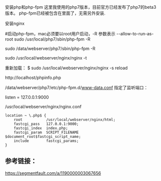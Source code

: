 
安装php和php-fpm
这里我使用的php7版本，目前官方已经发布了php7的beta3版本。
php-fpm已经被包含在里面了，无需另外安装.

安装nginx

#启动php-fpm，mac必须要以root用户启动，-R 参数表示 --allow-to-run-as-root
sudo /usr/local/php7/sbin/php-fpm -R


sudo /data/webserver/php7/sbin/php-fpm -R


sudo /usr/local/webserver/nginx/nginx -t  

重新加载：
$ sudo /usr/local/webserver/nginx/nginx -s reload


http://localhost/phpinfo.php

/data/webserver/php7/etc/php-fpm.d/www-data.conf
指定了监听端口：

listen = 127.0.0.1:9000


/usr/local/webserver/nginx/nginx.conf
``` 
location ~ \.php$ {
    root           /usr/local/webserver/nginx/html;
    fastcgi_pass   127.0.0.1:9000;
    fastcgi_index  index.php;
    fastcgi_param  SCRIPT_FILENAME  $document_root$fastcgi_script_name;
    include        fastcgi_params;
}
``` 

## 参考链接：

https://segmentfault.com/a/1190000003067656